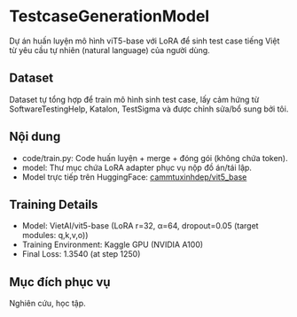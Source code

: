 # TestcaseGenerationModel
Dự án huấn luyện mô hình viT5-base với LoRA để sinh test case tiếng Việt từ yêu cầu tự nhiên (natural language) của người dùng.
## Dataset
Dataset tự tổng hợp để train mô hình sinh test case, lấy cảm hứng từ SoftwareTestingHelp, Katalon, TestSigma và được chỉnh sửa/bổ sung bởi tôi.

## Nội dung
- code/train.py: Code huấn luyện + merge + đóng gói (không chứa token).
- model: Thư mục chứa LoRA adapter phục vụ nộp đồ án/tái lập.
- Model trực tiếp trên HuggingFace: [cammtuxinhdep/vit5_base](https://huggingface.co/cammtuxinhdep/vit5_base)

## Training Details
- Model: VietAI/vit5-base (LoRA r=32, α=64, dropout=0.05 (target modules: q,k,v,o))
- Training Environment: Kaggle GPU (NVIDIA A100)
- Final Loss: 1.3540 (at step 1250)

## Mục đích phục vụ
Nghiên cứu, học tập.
